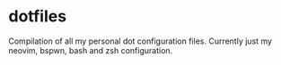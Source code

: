 # dotfiles

Compilation of all my personal dot configuration files. Currently just my neovim, bspwn, bash and zsh configuration.
